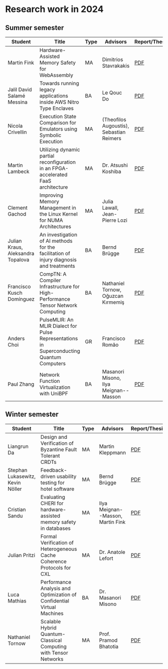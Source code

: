 # Research work in 2024

## Summer **semester**

| Student                           | Title                                                                                     | Type | Advisors                                 | Report/Thesis                                                                                                                    | Presentation                                                                                                                      |
| --------------------------------- | ----------------------------------------------------------------------------------------- | ---- | ---------------------------------------- | -------------------------------------------------------------------------------------------------------------------------------- | --------------------------------------------------------------------------------------------------------------------------------- |
| Martin Fink                       | Hardware-Assisted Memory Safety for WebAssembly                                           | MA   | Dimitrios Stavrakakis                    | [PDF](summer/docs/msc_martin_fink_wasm_memory_safety.pdf)                                                                        | [PDF](summer/talks/msc_martin_fink_wasm_memory_safety.pdf)                                                                        |
| Jalil David Salamé Messina        | Towards running legacy applications inside AWS Nitro Type Enclaves                        | BA   | Le Qouc Do                               | [PDF](summer/docs/bsc_salame_towards_running_legacy_applications_inside_aws_nitro_type_enclaves.pdf)                             | [PDF](summer/talk/bsc_salame_towards_running_legacy_applications_inside_aws_nitro_type_enclaves.pdf)                              |
| Nicola Crivellin                  | Execution State Comparison for Emulators using Symbolic Execution                         | MA   | (Theofilos Augoustis), Sebastian Reimers | [PDF](summer/docs/msc_nicola_crivellin_execution_state_comparison_for_emulators.pdf)                                             | [PDF](summer/talks/msc_nicola_crivellin_execution_state_comparison_for_emulators.pdf)                                             |
| Martin Lambeck                    | Utilizing dynamic partial reconfiguration in an FPGA-accelerated FaaS architecture        | MA   | Dr. Atsushi Koshiba                      | [PDF](summer/docs/msc_lambeck_utilizing_dynamic_partial_reconfiguration_in_an_fpga-accelerated_faas_architecture.pdf)            | [PDF](summer/talks/msc_lambeck_utilizing_dynamic_partial_reconfiguration_in_an_fpga-accelerated_faas_architecture.pdf)            |
| Clement Gachod                    | Improving Memory Management in the Linux Kernel for NUMA Architectures                    | MA   | Julia Lawall, Jean-Pierre Lozi           | [PDF](summer/docs/msc_clement_gachod_linux_kernel_memory_management_numa.pdf)                                                    | [PDF](summer/talks/msc_clement_gachod_linux_kernel_memory_management_numa.pdf)                                                    |
| Julian Kraus, Aleksandra Topalova | An investigation of AI methods for the facilitation of injury diagnosis and treatments    | BA   | Bernd Brügge                             | [PDF](summer/docs/bsc_kraus_topalova_an_investigation_of_ai_methods_for_the_facilitation_of_injury_diagnosis_and_treatments.pdf) | [PDF](summer/talks/bsc_kraus_topalova_an_investigation_of_ai_methods_for_the_facilitation_of_injury_diagnosis_and_treatments.pdf) |
| Francisco Kusch Domínguez         | CompTN: A Compiler Infrastructure for High-Performance Tensor Network Computing           | BA   | Nathaniel Tornow, Oğuzcan Kırmemiş       | [PDF](summer/docs/bsc_kusch_comptn_a_compiler_infrastructure_for_high_performance_tensor_network_computing.pdf)                  | [PDF](summer/talks/bsc_kusch_comptn_a_compiler_infrastructure_for_high_performance_tensor_network_computing.pdf)                  |
| Anders Choi                       | PulseMLIR: An MLIR Dialect for Pulse Representations in Superconducting Quantum Computers | GR   | Francisco Romão                          | [PDF](summer/docs/gr_anders_choi_pulsemlir_an_mlir_dialect_for_pulse_representations_in_superconducting_quantum_computers.pdf)   | [PDF](summer/talks/gr_anders_choi_pulsemlir_an_mlir_dialect_for_pulse_representations_in_superconducting_quantum_computers.pdf)   |
| Paul Zhang                        | Network Function Virtualization with UniBPF                                               | BA   | Masanori Misono, Ilya Meignan--Masson    | [PDF](summer/docs/bsc_paul_zhang_network_function_virtualization_with_unibpf.pdf)                                                | [PDF](summer/talks/bsc_paul_zhang_network_function_virtualization_with_unibpf.pdf)                                                |

## Winter semester

| Student                          | Title                                                                  | Type | Advisors                          | Report/Thesis                                                                                                   | Presentation                                                                                                     |
| -------------------------------- | ---------------------------------------------------------------------- | ---- | --------------------------------- | --------------------------------------------------------------------------------------------------------------- | ---------------------------------------------------------------------------------------------------------------- |
| Liangrun Da                      | Design and Verification of Byzantine Fault Tolerant CRDTs              | MA   | Martin Kleppmann                  | [PDF](winter/docs/msc_liangrun_da_design_and_verification_of_byzantine_fault_tolerant_crdts.pdf)                | [PDF](winter/talks/msc_liangrun_da_design_and_verification_of_byzantine_fault_tolerant_crdts.pdf)                |
| Stephan Lukasewitz, Kevin Nöller | Feedback-driven usability testing for hotel software                   | MA   | Bernd Brügge                      | [PDF](winter/docs/msc_lukasewitz_noeller_feedback_driven_usability_testing_for_hotel_software.pdf)              | [PDF](winter/talks/msc_lukasewitz_noeller_feedback_driven_usability_testing_for_hotel_software.pdf)              |
| Cristian Sandu                   | Evaluating CHERI for hardware-assisted memory safety in databases      | MA   | Ilya Meignan--Masson, Martin Fink | [PDF](winter/docs/msc_cristian_sandu_evaluating_cheri_for_hardware_assisted_memory_safety_in_databases.pdf)     | [PDF](winter/talks/msc_cristian_sandu_evaluating_cheri_for_hardware_assisted_memory_safety_in_databases.pdf)     |
| Julian Pritzi                    | Formal Verification of Heterogeneous Cache Coherence Protocols for CXL | MA   | Dr. Anatole Lefort                | [PDF](winter/docs/msc_julian_pritzi_formal_verification_of_heterogeneous_cache_coherence_protocols_for_cxl.pdf) | [PDF](winter/talks/msc_julian_pritzi_formal_verification_of_heterogeneous_cache_coherence_protocols_for_cxl.pdf) |
| Luca Mathias                     | Performance Analysis and Optimization of Confidential Virtual Machines | BA   | Dr. Masanori Misono               | [PDF](winter/docs/bsc_mathias_performance_analysis_and_optimization_of_confidential_virtual_machines.pdf)       | [PDF](winter/talks/bsc_mathias_performance_analysis_and_optimization_of_confidential_virtual_machines.pdf)       |
| Nathaniel Tornow                     | Scalable Hybrid Quantum-Classical Computing with Tensor Networks | MA   |  Prof. Pramod Bhatotia               | [PDF](winter/docs/msc_nathaniel_tornow_scalable_hybrid_quantum_classical_computing_with_tensor_networks.pdf)       | [PDF](winter/talks/msc_nathaniel_tornow_scalable_hybrid_quantum_classical_computing_with_tensor_networks.pdf)       |

